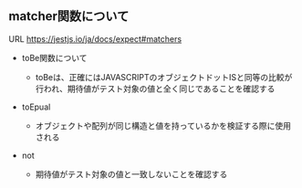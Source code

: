 ## matcher関数について

URL
https://jestjs.io/ja/docs/expect#matchers

- toBe関数について
    - toBeは、正確にはJAVASCRIPTのオブジェクトドットISと同等の比較が行われ、期待値がテスト対象の値と全く同じであることを確認する

- toEpual
    - オブジェクトや配列が同じ構造と値を持っているかを検証する際に使用される

- not
    - 期待値がテスト対象の値と一致しないことを確認する
